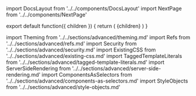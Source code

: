 import DocsLayout from '../../components/DocsLayout'
import NextPage from '../../components/NextPage'

export default function({ children }) {
  return (
    <DocsLayout
      title="Utilização Avançada"
      description="Criação de Temas, referências, segurança, css existente, literais de modelo marcado, interpretação no lado do servidor, e objetos de estilo"
    >
      {children}
    </DocsLayout>
  )
}

import Theming from '../../sections/advanced/theming.md'
import Refs from '../../sections/advanced/refs.md'
import Security from '../../sections/advanced/security.md'
import ExistingCSS from '../../sections/advanced/existing-css.md'
import TaggedTemplateLiterals from '../../sections/advanced/tagged-template-literals.md'
import ServerSideRendering from '../../sections/advanced/server-side-rendering.md'
import ComponentsAsSelectors from '../../sections/advanced/components-as-selectors.md'
import StyleObjects from '../../sections/advanced/style-objects.md'

<Theming />
<Refs />
<Security />
<ExistingCSS />
<TaggedTemplateLiterals />
<ServerSideRendering />
<ComponentsAsSelectors />
<StyleObjects />

<NextPage href="/docs/api" title="API Reference" />
